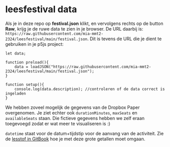 # leesfestival data

Als je in deze repo op **festival.json** klikt, en vervolgens rechts op de button **Raw**, krijg je de ruwe data te zien in je browser. De URL daarbij is: `https://raw.githubusercontent.com/mia-mmt2-2324/leesfestival/main/festival.json`. Dit is tevens de URL die je dient te gebruiken in je p5js project:


```
let data;

function preload(){
    data = loadJSON("https://raw.githubusercontent.com/mia-mmt2-2324/leesfestival/main/festival.json");
}

function setup(){
    console.log(data.description); //controleren of de data correct is ingeladen
}
``` 

We hebben zoveel mogelijk de gegevens van de Dropbox Paper overgenomen. Je ziet echter ook `durationMinutes`, `maxSeats` en `availableSeats` staan. Die fictieve gegevens hebben we zelf eraan toegevoegd zodat er wat meer te visualiseren is :)

`datetime` staat voor de datum+tijdstip voor de aanvang van de activiteit. Zie de [lesstof in GitBook](https://cmd-viscom.gitbook.io/1-2-mmt2/lesprogramma/6-data/data-and-apis/de-data-uit-een-api-toepassen/een-datum-gebruiken-in-je-data) hoe je met deze grote getallen moet omgaan.

